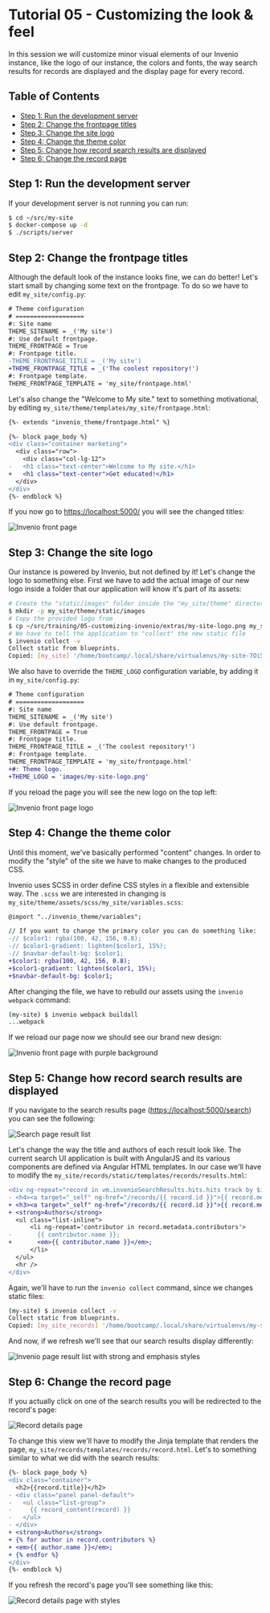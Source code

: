 # Tutorial 05 - Customizing the look & feel

In this session we will customize minor visual elements of our Invenio
instance, like the logo of our instance, the colors and fonts, the way search
results for records are displayed and the display page for every record.

## Table of Contents

- [Step 1: Run the development server](#step-1-run-the-development-server)
- [Step 2: Change the frontpage titles](#step-2-change-the-frontpage-titles)
- [Step 3: Change the site logo](#step-3-change-the-site-logo)
- [Step 4: Change the theme color](#step-4-change-the-theme-color)
- [Step 5: Change how record search results are displayed](#step-5-change-how-record-search-results-are-displayed)
- [Step 6: Change the record page](#step-6-change-the-record-page)

## Step 1: Run the development server

If your development server is not running you can run:

```bash
$ cd ~/src/my-site
$ docker-compose up -d
$ ./scripts/server
```

## Step 2: Change the frontpage titles

Although the default look of the instance looks fine, we can do better! Let's
start small by changing some text on the frontpage. To do so we have to edit
`my_site/config.py`:

```diff
# Theme configuration
# ===================
#: Site name
THEME_SITENAME = _('My site')
#: Use default frontpage.
THEME_FRONTPAGE = True
#: Frontpage title.
-THEME_FRONTPAGE_TITLE = _('My site')
+THEME_FRONTPAGE_TITLE = _('The coolest repository!')
#: Frontpage template.
THEME_FRONTPAGE_TEMPLATE = 'my_site/frontpage.html'
```

Let's also change the "Welcome to My site." text to something motivational, by
editing `my_site/theme/templates/my_site/frontpage.html`:

```diff
{%- extends "invenio_theme/frontpage.html" %}

{%- block page_body %}
<div class="container marketing">
  <div class="row">
    <div class="col-lg-12">
-   <h1 class="text-center">Welcome to My site.</h1>
+   <h1 class="text-center">Get educated!</h1>
  </div>
</div>
{%- endblock %}
```

If you now go to <https://localhost:5000/> you will see the changed titles:

![Invenio front page](./images/frontpage-title.png)

## Step 3: Change the site logo

Our instance is powered by Invenio, but not defined by it! Let's change the
logo to something else. First we have to add the actual image of our new logo
inside a folder that our application will know it's part of its assets:

```bash
# Create the "static/images" folder inside the "my_site/theme" directory
$ mkdir -p my_site/theme/static/images
# Copy the provided logo from
$ cp ~/src/training/05-customizing-invenio/extras/my-site-logo.png my_site/theme/static/images/
# We have to tell the application to "collect" the new static file
$ invenio collect -v
Collect static from blueprints.
Copied: [my_site] '/home/bootcamp/.local/share/virtualenvs/my-site-7Oi5HgLM/var/instance/static/images/my-site-logo.png'
```

We also have to override the `THEME_LOGO` configuration variable, by adding it
in `my_site/config.py`:

```diff
# Theme configuration
# ===================
#: Site name
THEME_SITENAME = _('My site')
#: Use default frontpage.
THEME_FRONTPAGE = True
#: Frontpage title.
THEME_FRONTPAGE_TITLE = _('The coolest repository!')
#: Frontpage template.
THEME_FRONTPAGE_TEMPLATE = 'my_site/frontpage.html'
+#: Theme logo.
+THEME_LOGO = 'images/my-site-logo.png'
```

If you reload the page you will see the new logo on the top left:

![Invenio front page logo](./images/frontpage-logo.png)

## Step 4: Change the theme color

Until this moment, we've basically performed "content" changes. In order to
modify the "style" of the site we have to make changes to the produced CSS.

Invenio uses SCSS in order define CSS styles in a flexible and extensible way.
The `.scss` we are interested in changing is
`my_site/theme/assets/scss/my_site/variables.scss`:

```diff
@import "../invenio_theme/variables";

// If you want to change the primary color you can do something like:
-// $color1: rgba(100, 42, 156, 0.8);
-// $color1-gradient: lighten($color1, 15%);
-// $navbar-default-bg: $color1;
+$color1: rgba(100, 42, 156, 0.8);
+$color1-gradient: lighten($color1, 15%);
+$navbar-default-bg: $color1;
```

After changing the file, we have to rebuild our assets using the `invenio
webpack` command:

```bash
(my-site) $ invenio webpack buildall
...webpack
```

If we reload our page now we should see our brand new design:

![Invenio front page with purple background](./images/frontpage-color.png)

## Step 5: Change how record search results are displayed

If you navigate to the search results page (<https://localhost:5000/search>)
you can see the following:

![Search page result list](./images/search-old.png)

Let's change the way the title and authors of each result look like. The
current search UI application is built with AngularJS and its various
components are defined via Angular HTML templates. In our case we'll have to
modify the `my_site/records/static/templates/records/results.html`:

```diff
<div ng-repeat="record in vm.invenioSearchResults.hits.hits track by $index">
- <h4><a target="_self" ng-href="/records/{{ record.id }}">{{ record.metadata.title }}</a></h4>
+ <h3><a target="_self" ng-href="/records/{{ record.id }}">{{ record.metadata.title }}</a></h3>
+ <strong>Authors</strong>
  <ul class="list-inline">
      <li ng-repeat='contributor in record.metadata.contributors'>
-       {{ contributor.name }};
+       <em>{{ contributor.name }}</em>;
      </li>
  </ul>
  <hr />
</div>
```

Again, we'll have to run the `invenio collect` command, since we changes static
files:

```bash
(my-site) $ invenio collect -v
Collect static from blueprints.
Copied: [my_site_records] '/home/bootcamp/.local/share/virtualenvs/my-site-7Oi5HgLM/var/instance/static/templates/records/results.html'
```

And now, if we refresh we'll see that our search results display differently:

![Invenio page result list with strong and emphasis styles](./images/search-new.png)

## Step 6: Change the record page

If you actually click on one of the search results you will be redirected to
the record's page:

![Record details page](./images/record-old.png)

To change this view we'll have to modify the Jinja template that renders the
page, `my_site/records/templates/records/record.html`. Let's to something
similar to what we did with the search results:

```diff
{%- block page_body %}
<div class="container">
  <h2>{{record.title}}</h2>
- <div class="panel panel-default">
-   <ul class="list-group">
-     {{ record_content(record) }}
-   </ul>
- </div>
+ <strong>Authors</strong>
+ {% for author in record.contributors %}
+ <em>{{ author.name }}</em>;
+ {% endfor %}
</div>
{%- endblock %}
```

If you refresh the record's page you'll see something like this:

![Record details page with styles](./images/record-new.png)